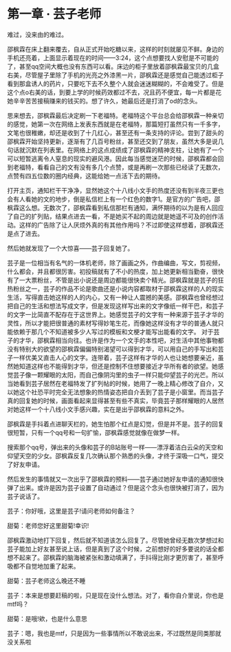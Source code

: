 # 第一章 · 芸子老师

难过，没来由的难过。

邵枫霖在床上翻来覆去，自从正式开始吃糖以来，这样的时刻就屡见不鲜。身边的手机还亮着，上面显示着现在的时间——3:24，这个点想要找人安慰是不可能的了，甚至qq空间大概也没有东西可以看。床边的柜子里放着邵枫霖最宝贝的几盒右美，尽管屋子里除了手机的光亮之外漆黑一片，邵枫霖还是感觉自己能透过柜子看到那盒诱人的药片，只要吃下去不久整个人就会迷迷糊糊的，不会难受了。但是这个点o右美的话，到要上学的时候药效都过不去，况且药不便宜，每一片都是花她辛辛苦苦接稿赚来的钱买的。想了许久，她最后还是打消了od的念头。

思来想去，邵枫霖最后决定刷一下老福特。老福特这个平台总会给邵枫霖一种亲切的感觉，她第一次在网络上发表东西就是在老福特，那篇短打虽然只有一千多字，文笔也很稚嫩，却还是收到了十几红心，甚至还有一条支持的评论。尝到了甜头的邵枫霖开始坚持更新，逐渐有了几百号粉丝，甚至还交到了朋友，虽然大多是说几句话就沉默在列表里。在网络上的这点成绩成了邵枫霖的精神支柱，让她有了一个可以短暂逃离令人窒息的现实的避风港。因此每当感觉迷茫的时候，邵枫霖都会回到老福特，看看自己的文有没有多几个点赞，或是再刷一次那些已经读了无数次，点赞有四五位数的圈内经典，这能给她一点活下去的期待。

打开主页，通知栏干干净净，显然她这个十八线小文手的热度还没有到半夜三更也会有人看她的文的地步，倒是私信栏上有一个红色的数字1。是官方的广告吧，邵枫霖这么想。无数次了，邵枫霖看到私信那栏有通知，满怀期待的以为是有人回应了自己的扩列贴，结果点进去一看，不是她买不起的周边就是她遥不可及的创作活动。这样的广告除了让人厌烦外真的有其他作用吗？不过即使这样想着，邵枫霖还是点了进去。

然后她就发现了一个大惊喜——芸子回复她了。

芸子是一位相当有名气的一体机老师，除了画画之外，作曲编曲，写文，剪视频，什么都会，并且都很厉害。初投稿就有了不小的热度，加上她更新相当勤奋，很快有了一大票粉丝，不管是出小说还是周边都能很快卖个精光。邵枫霖就是芸子的狂热粉丝之一，芸子的作品不论是歌曲还是小说内容都取材于邵枫霖这样的人的现实生活，写得直击她这样的人的内心，又有一种让人震撼的美感。邵枫霖也曾经想过把自己的生活和想法写成文字，但是发现这样写出来的文字像纸一样干巴，和芸子的文字一比简直不配存在于这世界上。她感觉芸子的文字有一种来源于芸子才华的灵性，所以才能把很普通的素材写得妙笔生花，而像她这样没有才华的普通人就只能依赖于那几个不知道被多少人写过的模板和文梗才能写出能看的文字。
对于芸子的才华，邵枫霖相当向往。也许是作为一个文手的本性吧，对生活中其他事物都没有特别大的欲望的邵枫霖偏偏特别渴望可以得到才华，可以用自己的手写出和芸子一样优美又直击人心的文字。连带着，芸子这样有才华的人也让她想要亲近，虽然她知道这样也不能得到才华，但还是控制不住想要接近才华所有者的欲望。她感觉芸子像一颗耀眼的太阳，而自己像阴沟里的虫子一样只能仰望芸子的光芒。所以当她看到芸子居然在老福特发了扩列帖的时候，她用了一晚上精心修改了自介，又以她这个社恐平时完全无法想象的热情姿态把自介丢到了芸子是小窗里。而当芸子真的回复她的时候，画面看起来显得甚至有些不真实，毕竟芸子那样耀眼的人居然对她这样一个十八线小文手感兴趣，实在是出乎邵枫霖的意料之外。

邵枫霖是手抖着点进聊天栏的，她生怕那个红点是幻觉，但是并不是。芸子的回复很短暂，只有一个qq号和一句扩愉，邵枫霖感觉就像在做梦一样。

搜索那个qq号，弹出来的头像和芸子的B站账号一样——漂浮着洁白云朵的天空和仰望天空的少女。邵枫霖反复几次确认那个熟悉的头像，才终于深吸一口气，提交了好友申请。

然后发生的事情就又一次出乎了邵枫霖的预料——芸子通过她好友申请的通知很快弹了出来。或许是因为芸子设置了自动通过？但是这个念头也很快被打消了，因为芸子说话了。

芸子：你好哦，这里是芸子!请问老师如何备注？

甜菊：老师您好这里甜菊!幸识!

邵枫霖激动地打下回复，然后就不知道该怎么回复了。尽管她曾经无数次梦想过和芸子能加上好友甚至说上话，但是真到了这个时候，之前想好的好多要说的话全都想不起来了。邵枫霖的脑海被紧张和激动填满了，手抖得比刚才更厉害了，甚至呼吸都不自觉地加重了起来。

甜菊：芸子老师这么晚还不睡

芸子：本来是想要赶稿的啦，只是现在没什么想法。对了，看你自介里说，你也是mtf吗？

甜菊：是哦!欸，也是什么意思

芸子：嗯，我也是mtf，只是因为一些事情所以不敢说出来，不过既然是同类那就没关系啦

